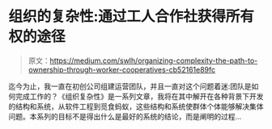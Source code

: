 # 组织的复杂性:通过工人合作社获得所有权的途径

> 原文：<https://medium.com/swlh/organizing-complexity-the-path-to-ownership-through-worker-cooperatives-cb52161e89fc>

迄今为止，我一直在初创公司组建运营团队，并且一直对这个问题着迷:团队是如何完成工作的？《组织复杂性》是一系列文章，我将在其中解开在各种背景下开发的结构和系统，从软件工程到觅食蚂蚁，这些结构和系统使群体个体能够解决集体问题。本系列的目标不是得出什么是最好的系统的结论，而是阐明的过程…